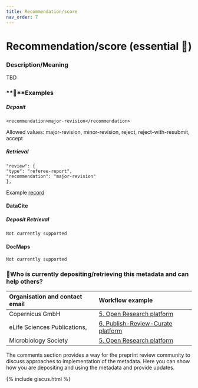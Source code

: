 ```yaml
---
title: Recommendation/score
nav_order: 7
---
```


# Recommendation/score (essential 🔴)

### Description/Meaning

TBD

### **🤖**Examples

##### **Deposit**

```
<recommendation>major-revision</recommendation>
```

Allowed values: major-revision, minor-revision, reject, reject-with-resubmit, accept

##### **Retrieval**

```
"review": {
"type": "referee-report",
"recommendation": "major-revision"
},
```

Example [record](https://www.crossref.org/documentation/schema-library/markup-guide-record-types/peer-reviews/#00077) 

#### DataCite

##### **Deposit** **Retrieval**

```
Not currently supported
```

#### DocMaps

```
Not currently supported
```

### 🙏Who is currently depositing/retrieving this metadata and can help others? 

| Organisation and contact email | Workflow example |
| :---- | :---- |
| Copernicus GmbH | [5\. Open Research platform](https://osf.io/preprints/metaarxiv/yu4sm_v1)  |
| eLife Sciences Publications, | [6\. Publish-Review-Curate platform](https://osf.io/preprints/metaarxiv/yu4sm_v1) |
| Microbiology Society | [5\. Open Research platform](https://osf.io/preprints/metaarxiv/yu4sm_v1) |

The comments section provides a way for the preprint review community to discuss approaches to implementation of the metadata. Here you can show how you are depositing and using the metadata and provide updates.

{% include giscus.html %} 